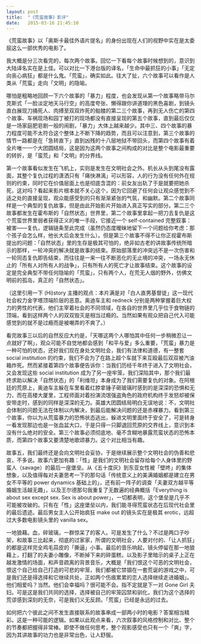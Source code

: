 ```yaml
---
layout: post
title:  "《荒蛮故事》影评"
date:   2015-03-16 21:45:10
---
```


《荒蛮故事》以「奥斯卡最佳外语片提名」的身份出现在人们的视野中实在是太委屈这么一部优秀的电影了。

我大概是分三次看完的，每次两个故事。回忆一下看每个故事时候想到的，意识到大陆译名实在是上佳。可以对比一下港台版的译名，「生命中最抓狂的小事」「无定向丧心病狂」都是什么鬼。「荒蛮」，确实如此。往大了扯，六个故事可以看作是人类从「荒蛮」走向「文明」的隐喻。

哪怕是粗略地回顾一下六个故事的「暴力」程度，也会发现从第一个故事略带马尔克斯式「一脸淡定地天马行空」的高度夸张、懒得跟你讲道理的黑色喜剧，到镜头直白展现刀捅死人、肉搏至双双炸死的骷髅的第二三个故事，再到无人伤亡的第四个故事、车祸现场和园丁被打的现场都没有直接呈现的第五个故事，直到最后仅仅是一场家庭肥皂剧一般的闹剧，「暴力」大体上越来越少。其中三、四个故事的暴力程度可能不太符合这个整体上不断下降的趋势，而且可以注意到，第三个故事的情节一路都是在「急转直下」直到凶残的十八层地狱不带回头，而第四个故事有着全片唯一一个大团圆结局，这是因为这两个故事之间构成的对比是整个电影最重要的转折，是「蛮荒」和「文明」的分界线。

第一个故事看似发生在飞机上，实则是发生在文明社会之外。机长从头到尾没有露面，其整个复仇过程的潇洒只有「痛快淋漓」可以形容，人的行为没有任何外在规则的约束，同时它在价值层面上也是彻底含混的：前女友出轨了于是就要把她杀死，这对吗？看起来影片根本就不关心这个，因为它回避了任何会让观众感觉到不适之处的直接呈现，观众能感受到的只有渐渐紧张的气氛，和幽默。第二个故事同样是一个典型的复仇故事，但是由此开始影片开始进入真正写实的部分。第二三个故事都发生在霍布斯的「自然状态」世界里，第二个故事里拿起一把刀去复仇是这个荒蛮世界里弱者获得正义的唯一手段，它接近一个 self-contained 完整叙事：被害——复仇，逻辑链条至此完成（虽然仍态度暧昧地留下一个问题给你考虑：那个孩子会怎么样，他长大后会发生什么）。但是第三个故事不得不让你正视霍布斯提出的问题：「自然状态」里的生存是极其可怕的，绝非如古老的讲故事传统所暗示的那样，一轮冲突的解决就是故事的结束。原始部落里的冲突远不是一次伤害和一轮同态复仇即告结束，而往往是一来一往不断恶化的无止境的冲突，一场永无休止的「所有人对所有人的战争」，只有所有人的死亡才让故事结束。这个故事的设定是完全典型不带任何隐喻的「荒蛮」，只有两个人，在荒无人烟的野外，仿佛文明前的孤岛，真正的「自然状态」。

（这里引用一下 (Hi)story 主播的观点：本片满是对「白人直男基督徒」这一现代社会权力金字塔顶端阶层的恶意。奥迪车主和 redneck 分别是两种掌握着巨大权力的男性的代表，他们主宰着社会的不同领域，在各自的世界里几乎位于食物链的顶端，看到这样两个人的双双毁灭是相当过瘾的。当然如果有观众把自己代入可能感觉到的就不是过瘾而是被嘲弄的不爽了。）

看完故事三以后的自然反应大约是，「天哪这两个人哪怕其中任何一步稍微忍让一点就好了啊」，观众可能不自觉地都会感到「和平与爱」多么重要，「荒蛮」暴力是一种可怕的状态，还好我们现在身处文明社会，我们有法律和道德，有一整套 social institution 的约束，我们不会为了在路上超个车就下来互殴最后双双被汽油箱炸死。然而紧接着第四个故事便告诉你：当我们历经千年终于进入了文明社会，又会发现这些 social institution 成为了另一座牢笼，我们深陷其中，那个我们最终求助以解决「自然状态」的「利维坦」本身成为了我们需要复仇的对象。在阿根廷的荒原上，奥迪车主躲在车里看着红脖拿锤子砸玻璃时感到的是深深的恐惧和无力，而在高楼大厦里，工程师面对着扮演流氓强盗角色的政府机构终于发怒却被保安带走时，感到的同样是深深的无力。英雄大团圆结局明白无误地说：不，文明社会体制的问题无法在体制以内解决，到最后能解决问题的还是赤裸暴力。看到第三个故事，你以为从荒蛮暴力的恐怖状态逃出，躲进文明里面终于安全了，可是转身一看发现那边也是一张血盆大口，于是只得一只脚退回荒原的交界线上，意识到本没有什么绝对的安全。第三个故事必须彻底地、毫不含糊地暴露荒蛮状态的恐怖本质，而第四个故事又要清楚地歌颂暴力。这个对比相当有趣。

故事五，我们最终还是会向文明社会妥协，于是继续展示整个文明社会的伪善和悲哀，不多说。故事六更加有趣：「性」是我们的文明社会留存给每个人身体里的野蛮人（savage）的最后一座堡垒。从《五十度灰》到东亚女性被「壁咚」的集体想象，以及值得每对夫妻思考一下的那句话「传统意义上的美满婚姻都是建立在男女不平等的 power dynamics 基础上的」，还有前一阵子的调查「夫妻双方越平等婚姻生活越无趣」，以及王尔德那句我重复了无数遍的经典概括「Everything is about sex except sex. Sex is about power」，一切都表明，这个堡垒是几乎不可能被攻破的。只有在「性」这座堡垒以内，我们能寻得荒蛮状态在后现代社会里的最后遗迹。最后男女主人公开始疯狂 make out 的镜头实在是极其 erotic，远超过大多数电影镜头里的 vanilla sex。

一地狼藉。血，碎玻璃，一群惊呆了的客人。可是发生了什么？不过是两口子吵架，和故事三比起来，彻底的过家家，所谓的文明社会，人要对付的、「让人抓狂」的都是这样完全鸡毛蒜皮的「撕逼」小事。最后的音乐响起，镜头停留在那一地狼藉上，打翻了的夫妻小雕像，不断掉下来的碎蛋糕，以及影子里暗示的桌子上正在越发激情的场面，和声音疏离的背景音乐，大概是「我们恨这个可恶的文明社会，恨这个自己给自己打造的可悲的牢笼，我们都被它禁锢在一套荒诞的游戏之中，可是我们还是得选择和它继续共处，正如两个伤痕累累的恋人选择继续走进婚姻」。他们相爱吗？当然。他们会幸福吗？很可能不会。指不定就是下一对 Gone Girl 夫妇。可是这是我们共同的选择，选择被自己的牢笼囚禁和驯化，我们为这个选择的荒谬感到深刻的无奈，可是我们义无反顾。「荒蛮」已经是永远的过去。

如何把六个彼此之间不发生直接联系的故事串成一部两小时的电影？答案相当精彩。这是一种可能的逻辑。如果以此观点来看，六次叙事的风格控制和对比、整个的节奏都把握得非常棒。即使不做任何思考，整个观影感受也只有一个「爽」字，因为其讲故事的功力也是非常出色，让人舒服。